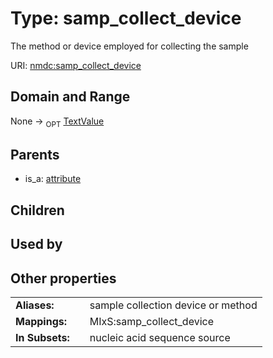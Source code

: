 
# Type: samp_collect_device


The method or device employed for collecting the sample

URI: [nmdc:samp_collect_device](https://microbiomedata/meta/samp_collect_device)


## Domain and Range

None ->  <sub>OPT</sub> [TextValue](TextValue.md)

## Parents

 *  is_a: [attribute](attribute.md)

## Children


## Used by


## Other properties

|  |  |  |
| --- | --- | --- |
| **Aliases:** | | sample collection device or method |
| **Mappings:** | | MIxS:samp_collect_device |
| **In Subsets:** | | nucleic acid sequence source |

